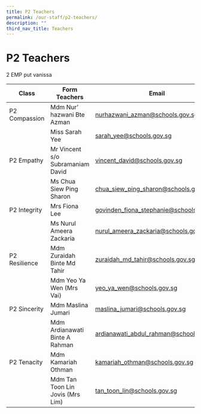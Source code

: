 ```yaml
---
title: P2 Teachers
permalink: /our-staff/p2-teachers/
description: ""
third_nav_title: Teachers
---
```

<h1><b>P2 Teachers</b></h1>

2 EMP put  vanissa

| Class | Form Teachers | Email |
| -------- | -------- | -------- |
| P2 Compassion    | Mdm Nur’ hazwani Bte Azman    | [nurhazwani_azman@schools.gov.sg](mailto:nurhazwani_azman@schools.gov.sg)    |
| |Miss Sarah Yee|[sarah_yee@schools.gov.sg](mailto:sarah_yee@schools.gov.sg)|
|P2 Empathy|Mr Vincent s/o Subramaniam David|[vincent_david@schools.gov.sg](mailto:vincent_david@schools.gov.sg)|
| |Ms Chua Siew Ping Sharon|[chua_siew_ping_sharon@schools.gov.sg](mailto:chua_siew_ping_sharon@schools.gov.sg)|
|P2 Integrity|Mrs Fiona Lee|[govinden_fiona_stephanie@schools.gov.sg](mailto:govinden_fiona_stephanie@schools.gov.sg)|
| |Ms Nurul Ameera Zackaria|[nurul_ameera_zackaria@schools.gov.sg](mailto:nurul_ameera_zackaria@schools.gov.sg)|
|P2 Resilience|Mdm Zuraidah Binte Md Tahir|[zuraidah_md_tahir@schools.gov.sg](mailto:zuraidah_md_tahir@schools.gov.sg)|
| |Mdm Yeo Ya Wen (Mrs Vai)|[yeo_ya_wen@schools.gov.sg](mailto:yeo_ya_wen@schools.gov.sg)|
|P2 Sincerity|Mdm Maslina Jumari|[maslina_jumari@schools.gov.sg](mailto:maslina_jumari@schools.gov.sg)|
| |Mdm Ardianawati Binte A Rahman|[ardianawati_abdul_rahman@schools.gov.sg](mailto:ardianawati_abdul_rahman@schools.gov.sg)|
|P2 Tenacity|Mdm Kamariah Othman|[kamariah_othman@schools.gov.sg](mailto:kamariah_othman@schools.gov.sg)|
| |Mdm Tan Toon Lin Jovis (Mrs Lim)|[tan_toon_lin@schools.gov.sg](mailto:tan_toon_lin@schools.gov.sg)|
